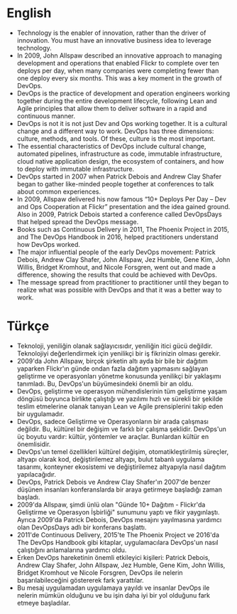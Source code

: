 # English

- Technology is the enabler of innovation, rather than the driver of innovation. You must have an innovative business idea to leverage technology.
- In 2009, John Allspaw described an innovative approach to managing development and operations that enabled Flickr to complete over ten deploys per day, when many companies were completing fewer than one deploy every six months. This was a key moment in the growth of DevOps.
- DevOps is the practice of development and operation engineers working together during the entire development lifecycle, following Lean and Agile principles that allow them to deliver software in a rapid and continuous manner.
- DevOps is not it is not just Dev and Ops working together. It is a cultural change and a different way to work. DevOps has three dimensions: culture, methods, and tools. Of these, culture is the most important. 
- The essential characteristics of DevOps include cultural change, automated pipelines, infrastructure as code, immutable infrastructure, cloud native application design, the ecosystem of containers, and how to deploy with immutable infrastructure.
- DevOps started in 2007 when Patrick Debois and Andrew Clay Shafer began to gather like-minded people together at conferences to talk about common experiences.
- In 2009, Allspaw delivered his now famous “10+ Deploys Per Day – Dev and Ops Cooperation at Flickr” presentation and the idea gained ground. Also in 2009, Patrick Debois started a conference called DevOpsDays that helped spread the DevOps message.
- Books such as Continuous Delivery in 2011, The Phoenix Project in 2015, and The DevOps Handbook in 2016, helped practitioners understand how DevOps worked.
- The major influential people of the early DevOps movement: Patrick Debois, Andrew Clay Shafer, John Allspaw, Jez Humble, Gene Kim, John Willis, Bridget Kromhout, and Nicole Forsgren, went out and made a difference, showing the results that could be achieved with DevOps.
- The message spread from practitioner to practitioner until they began to realize what was possible with DevOps and that it was a better way to work.

# Türkçe

- Teknoloji, yeniliğin olanak sağlayıcısıdır, yeniliğin itici gücü değildir. Teknolojiyi değerlendirmek için yenilikçi bir iş fikrinizin olması gerekir.
- 2009'da John Allspaw, birçok şirketin altı ayda bir bile bir dağıtım yaparken Flickr'ın günde ondan fazla dağıtım yapmasını sağlayan geliştirme ve operasyonları yönetme konusunda yenilikçi bir yaklaşımı tanımladı. Bu, DevOps'un büyümesindeki önemli bir an oldu.
- DevOps, geliştirme ve operasyon mühendislerinin tüm geliştirme yaşam döngüsü boyunca birlikte çalıştığı ve yazılımı hızlı ve sürekli bir şekilde teslim etmelerine olanak tanıyan Lean ve Agile prensiplerini takip eden bir uygulamadır.
- DevOps, sadece Geliştirme ve Operasyonların bir arada çalışması değildir. Bu, kültürel bir değişim ve farklı bir çalışma şeklidir. DevOps'un üç boyutu vardır: kültür, yöntemler ve araçlar. Bunlardan kültür en önemlisidir.
- DevOps'un temel özellikleri kültürel değişim, otomatikleştirilmiş süreçler, altyapı olarak kod, değiştirilemez altyapı, bulut tabanlı uygulama tasarımı, konteyner ekosistemi ve değiştirilemez altyapıyla nasıl dağıtım yapılacağıdır.
- DevOps, Patrick Debois ve Andrew Clay Shafer'ın 2007'de benzer düşünen insanları konferanslarda bir araya getirmeye başladığı zaman başladı.
- 2009'da Allspaw, şimdi ünlü olan "Günde 10+ Dağıtım - Flickr'da Geliştirme ve Operasyon İşbirliği" sunumunu yaptı ve fikir yaygınlaştı. Ayrıca 2009'da Patrick Debois, DevOps mesajını yayılmasına yardımcı olan DevOpsDays adlı bir konferans başlattı.
- 2011'de Continuous Delivery, 2015'te The Phoenix Project ve 2016'da The DevOps Handbook gibi kitaplar, uygulamacılara DevOps'un nasıl çalıştığını anlamalarına yardımcı oldu.
- Erken DevOps hareketinin önemli etkileyici kişileri: Patrick Debois, Andrew Clay Shafer, John Allspaw, Jez Humble, Gene Kim, John Willis, Bridget Kromhout ve Nicole Forsgren, DevOps ile nelerin başarılabileceğini göstererek fark yarattılar.
- Bu mesaj uygulamadan uygulamaya yayıldı ve insanlar DevOps ile nelerin mümkün olduğunu ve bu işin daha iyi bir yol olduğunu fark etmeye başladılar.
